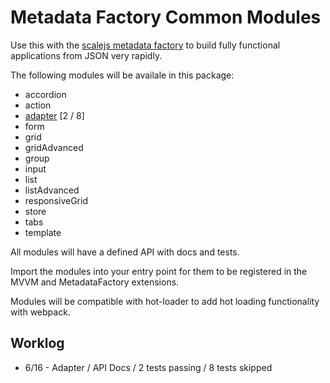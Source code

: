 # Metadata Factory Common Modules

Use this with the [scalejs metadata factory](https://www.github.com/EikosPartners/scalejs.metadataFactory) to build fully functional applications from JSON very rapidly.

The following modules will be availale in this package:

* accordion
* action
* [adapter](https://eikospartners.github.io/scalejs.metadataFactory-common/doc/module-adapter.html) [2 / 8]
* form
* grid
* gridAdvanced
* group
* input
* list
* listAdvanced
* responsiveGrid
* store
* tabs
* template

All modules will have a defined API with docs and tests.

Import the modules into your entry point for them to be registered in the MVVM and MetadataFactory extensions.

Modules will be compatible with hot-loader to add hot loading functionality with webpack.

## Worklog
* 6/16 - Adapter / API Docs / 2 tests passing / 8 tests skipped
